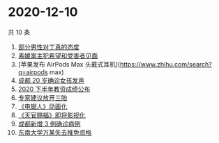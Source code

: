 # 2020-12-10

共 10 条

<!-- BEGIN -->
<!-- 最后更新时间 Thu Dec 10 2020 09:31:25 GMT+0800 (CST) -->
1. [部分男性对丁真的态度](https://www.zhihu.com/search?q=丁真)
1. [素媛案主犯希望和受害者见面](https://www.zhihu.com/search?q=素媛案)
1. [苹果发布 AirPods Max 头戴式耳机](https://www.zhihu.com/search?q=airpods max)
1. [成都 20 岁确诊女孩发声](https://www.zhihu.com/search?q=成都孙女)
1. [2020 下半年教资成绩公布](https://www.zhihu.com/search?q=教资成绩)
1. [专家建议放开三胎](https://www.zhihu.com/search?q=三胎)
1. [《电锯人》动画化](https://www.zhihu.com/search?q=电锯人)
1. [《天官赐福》即将影视化](https://www.zhihu.com/search?q=天官赐福)
1. [成都新增 3 例确诊病例](https://www.zhihu.com/search?q=成都新增)
1. [东南大学万某失去推免资格](https://www.zhihu.com/search?q=东南大学)
<!-- END -->

